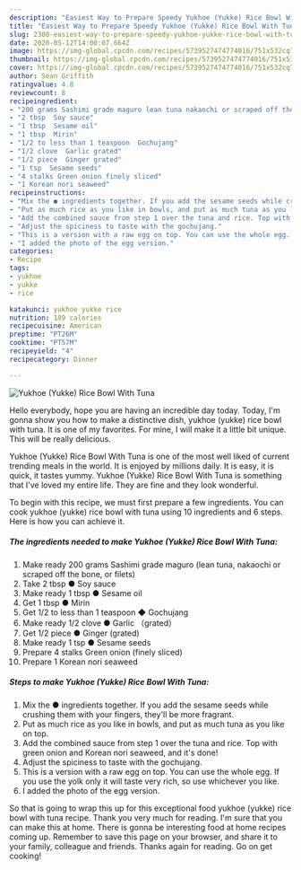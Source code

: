 ```yaml
---
description: "Easiest Way to Prepare Speedy Yukhoe (Yukke) Rice Bowl With Tuna"
title: "Easiest Way to Prepare Speedy Yukhoe (Yukke) Rice Bowl With Tuna"
slug: 2300-easiest-way-to-prepare-speedy-yukhoe-yukke-rice-bowl-with-tuna
date: 2020-05-12T14:00:07.664Z
image: https://img-global.cpcdn.com/recipes/5739527474774016/751x532cq70/yukhoe-yukke-rice-bowl-with-tuna-recipe-main-photo.jpg
thumbnail: https://img-global.cpcdn.com/recipes/5739527474774016/751x532cq70/yukhoe-yukke-rice-bowl-with-tuna-recipe-main-photo.jpg
cover: https://img-global.cpcdn.com/recipes/5739527474774016/751x532cq70/yukhoe-yukke-rice-bowl-with-tuna-recipe-main-photo.jpg
author: Sean Griffith
ratingvalue: 4.8
reviewcount: 8
recipeingredient:
- "200 grams Sashimi grade maguro lean tuna nakaochi or scraped off the bone or filets"
- "2 tbsp  Soy sauce"
- "1 tbsp  Sesame oil"
- "1 tbsp  Mirin"
- "1/2 to less than 1 teaspoon  Gochujang"
- "1/2 clove  Garlic grated"
- "1/2 piece  Ginger grated"
- "1 tsp  Sesame seeds"
- "4 stalks Green onion finely sliced"
- "1 Korean nori seaweed"
recipeinstructions:
- "Mix the ● ingredients together. If you add the sesame seeds while crushing them with your fingers, they&#39;ll be more fragrant."
- "Put as much rice as you like in bowls, and put as much tuna as you like on top."
- "Add the combined sauce from step 1 over the tuna and rice. Top with green onion and Korean nori seaweed, and it&#39;s done!"
- "Adjust the spiciness to taste with the gochujang."
- "This is a version with a raw egg on top. You can use the whole egg. If you use the yolk only it will taste very rich, so use whichever you like."
- "I added the photo of the egg version."
categories:
- Recipe
tags:
- yukhoe
- yukke
- rice

katakunci: yukhoe yukke rice 
nutrition: 189 calories
recipecuisine: American
preptime: "PT26M"
cooktime: "PT57M"
recipeyield: "4"
recipecategory: Dinner

---
```



![Yukhoe (Yukke) Rice Bowl With Tuna](https://img-global.cpcdn.com/recipes/5739527474774016/751x532cq70/yukhoe-yukke-rice-bowl-with-tuna-recipe-main-photo.jpg)

Hello everybody, hope you are having an incredible day today. Today, I'm gonna show you how to make a distinctive dish, yukhoe (yukke) rice bowl with tuna. It is one of my favorites. For mine, I will make it a little bit unique. This will be really delicious.



Yukhoe (Yukke) Rice Bowl With Tuna is one of the most well liked of current trending meals in the world. It is enjoyed by millions daily. It is easy, it is quick, it tastes yummy. Yukhoe (Yukke) Rice Bowl With Tuna is something that I've loved my entire life. They are fine and they look wonderful.


To begin with this recipe, we must first prepare a few ingredients. You can cook yukhoe (yukke) rice bowl with tuna using 10 ingredients and 6 steps. Here is how you can achieve it.

<!--inarticleads1-->

##### The ingredients needed to make Yukhoe (Yukke) Rice Bowl With Tuna:

1. Make ready 200 grams Sashimi grade maguro (lean tuna, nakaochi or scraped off the bone, or filets)
1. Take 2 tbsp ● Soy sauce
1. Make ready 1 tbsp ● Sesame oil
1. Get 1 tbsp ● Mirin
1. Get 1/2 to less than 1 teaspoon ◆ Gochujang
1. Make ready 1/2 clove ● Garlic （grated）
1. Get 1/2 piece ● Ginger (grated)
1. Make ready 1 tsp ● Sesame seeds
1. Prepare 4 stalks Green onion (finely sliced)
1. Prepare 1 Korean nori seaweed




<!--inarticleads2-->

##### Steps to make Yukhoe (Yukke) Rice Bowl With Tuna:

1. Mix the ● ingredients together. If you add the sesame seeds while crushing them with your fingers, they&#39;ll be more fragrant.
1. Put as much rice as you like in bowls, and put as much tuna as you like on top.
1. Add the combined sauce from step 1 over the tuna and rice. Top with green onion and Korean nori seaweed, and it&#39;s done!
1. Adjust the spiciness to taste with the gochujang.
1. This is a version with a raw egg on top. You can use the whole egg. If you use the yolk only it will taste very rich, so use whichever you like.
1. I added the photo of the egg version.




So that is going to wrap this up for this exceptional food yukhoe (yukke) rice bowl with tuna recipe. Thank you very much for reading. I'm sure that you can make this at home. There is gonna be interesting food at home recipes coming up. Remember to save this page on your browser, and share it to your family, colleague and friends. Thanks again for reading. Go on get cooking!
